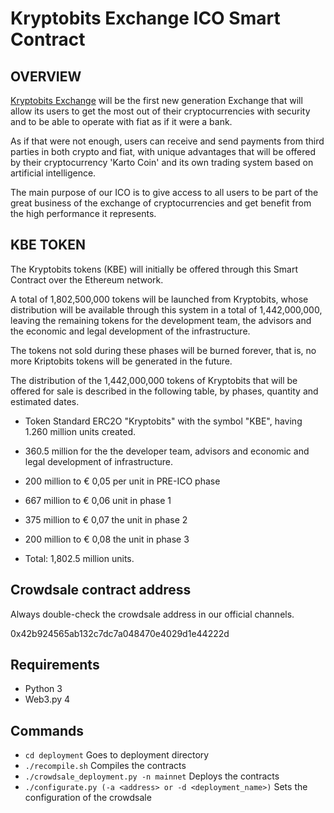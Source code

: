 # Kryptobits Exchange ICO Smart Contract

## OVERVIEW

[Kryptobits Exchange](https://kryptobits.com) will be the first new generation Exchange that will allow its users to get the most out of their cryptocurrencies with security and to be able to operate with fiat as if it were a bank.

As if that were not enough, users can receive and send payments from third parties in both crypto and fiat, with unique advantages that will be offered by their cryptocurrency 'Karto Coin' and its own trading system based on artificial intelligence.

The main purpose of our ICO is to give access to all users to be part of the great business of the exchange of cryptocurrencies and get benefit from the high performance it represents.

## KBE TOKEN

The Kryptobits tokens (KBE) will initially be offered through this Smart Contract over the Ethereum network.

A total of 1,802,500,000 tokens will be launched from Kryptobits, whose distribution will be available through this system in a total of 1,442,000,000, leaving the remaining tokens for the development team, the advisors and the economic and legal development of the infrastructure.

The tokens not sold during these phases will be burned forever, that is, no more Kriptobits tokens will be generated in the future.

The distribution of the 1,442,000,000 tokens of Kryptobits that will be offered for sale is described in the following table, by phases, quantity and estimated dates.

- Token Standard ERC2O &quot;Kryptobits&quot; with the symbol &quot;KBE&quot;, having 1.260 million units created.

- 360.5 million for the the developer team, advisors and economic and legal development of infrastructure.

- 200 million to € 0,05 per unit in PRE-ICO phase

- 667 million to € 0,06 unit in phase 1

- 375 million to € 0,07 the unit in phase 2

- 200 million to € 0,08 the unit in phase 3

- Total: 1,802.5 million units.


## Crowdsale contract address

Always double-check the crowdsale address in our official channels.

0x42b924565ab132c7dc7a048470e4029d1e44222d


## Requirements

- Python 3
- Web3.py 4


## Commands

- `cd deployment` Goes to deployment directory
- `./recompile.sh` Compiles the contracts 
- `./crowdsale_deployment.py -n mainnet` Deploys the contracts
- `./configurate.py (-a <address> or -d <deployment_name>)` Sets the configuration of the crowdsale
